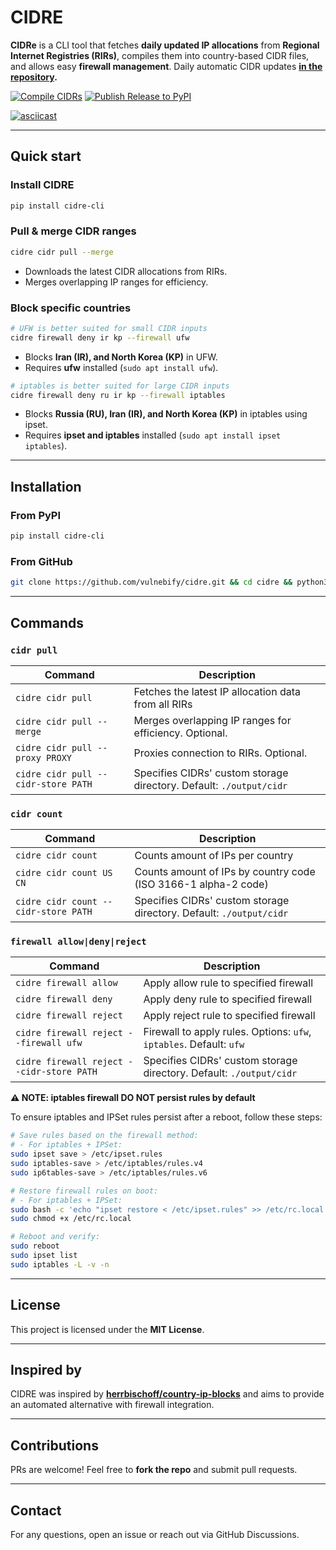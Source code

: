 # CIDRE

**CIDRe** is a CLI tool that fetches **daily updated IP allocations** from **Regional Internet Registries (RIRs)**, compiles them into country-based CIDR files, and allows easy **firewall management**. Daily automatic CIDR updates **[in the repository](https://github.com/vulnebify/cidre/blob/main/output/cidr).**

[![Compile CIDRs](https://github.com/vulnebify/cidre/actions/workflows/compile_cidrs.yml/badge.svg)](https://github.com/vulnebify/cidre/actions/workflows/compile_cidrs.yml)
[![Publish Release to PyPI](https://github.com/vulnebify/cidre/actions/workflows/pypi_release.yml/badge.svg)](https://github.com/vulnebify/cidre/actions/workflows/pypi_release.yml)

[![asciicast](https://asciinema.org/a/727926.svg)](https://asciinema.org/a/727926)

---

## Quick start

### **Install CIDRE**

```bash
pip install cidre-cli
```

### **Pull & merge CIDR ranges**

```bash
cidre cidr pull --merge
```

- Downloads the latest CIDR allocations from RIRs.
- Merges overlapping IP ranges for efficiency.

### **Block specific countries**

```bash
# UFW is better suited for small CIDR inputs
cidre firewall deny ir kp --firewall ufw
```

- Blocks **Iran (IR), and North Korea (KP)** in UFW.
- Requires **ufw** installed (`sudo apt install ufw`).


```bash
# iptables is better suited for large CIDR inputs
cidre firewall deny ru ir kp --firewall iptables
```

- Blocks **Russia (RU), Iran (IR), and North Korea (KP)** in iptables using ipset.
- Requires **ipset and iptables** installed (`sudo apt install ipset iptables`).

---

## Installation

### From PyPI

```bash
pip install cidre-cli
```

### From GitHub

```bash
git clone https://github.com/vulnebify/cidre.git && cd cidre && python3 -m venv .venv && source .venv/bin/activate && pip install .
```

---

## Commands

### `cidr pull`

| Command                             | Description                                                         |
| ----------------------------------- | ------------------------------------------------------------------- |
| `cidre cidr pull`                   | Fetches the latest IP allocation data from all RIRs                 |
| `cidre cidr pull --merge`           | Merges overlapping IP ranges for efficiency. Optional.              |
| `cidre cidr pull --proxy PROXY`     | Proxies connection to RIRs. Optional.                               |
| `cidre cidr pull --cidr-store PATH` | Specifies CIDRs' custom storage directory. Default: `./output/cidr` |

### `cidr count`

| Command                  | Description                                                    |
| ------------------------ | -------------------------------------------------------------- |
| `cidre cidr count`       | Counts amount of IPs per country                               |
| `cidre cidr count US CN` | Counts amount of IPs by country code (ISO 3166-1 alpha-2 code) |
| `cidre cidr count --cidr-store PATH`       | Specifies CIDRs' custom storage directory. Default: `./output/cidr`    |

### `firewall allow|deny|reject`

| Command                                   | Description                                                         |
| ----------------------------------------- | ------------------------------------------------------------------- |
| `cidre firewall allow`                    | Apply allow rule to specified firewall                              |
| `cidre firewall deny`                     | Apply deny rule to specified firewall                               |
| `cidre firewall reject`                   | Apply reject rule to specified firewall                             |
| `cidre firewall reject --firewall ufw`    | Firewall to apply rules. Options: `ufw`, `iptables`. Default: `ufw` |
| `cidre firewall reject --cidr-store PATH` | Specifies CIDRs' custom storage directory. Default: `./output/cidr`          |

**⚠️ NOTE: iptables firewall DO NOT persist rules by default**

To ensure iptables and IPSet rules persist after a reboot, follow these steps:

```bash
# Save rules based on the firewall method:
# - For iptables + IPSet:
sudo ipset save > /etc/ipset.rules
sudo iptables-save > /etc/iptables/rules.v4
sudo ip6tables-save > /etc/iptables/rules.v6

# Restore firewall rules on boot:
# - For iptables + IPSet:
sudo bash -c 'echo "ipset restore < /etc/ipset.rules" >> /etc/rc.local'
sudo chmod +x /etc/rc.local

# Reboot and verify:
sudo reboot
sudo ipset list
sudo iptables -L -v -n
```

---

## License

This project is licensed under the **MIT License**.

---

## Inspired by

CIDRE was inspired by **[herrbischoff/country-ip-blocks](https://github.com/herrbischoff/country-ip-blocks)** and aims to provide an automated alternative with firewall integration.

---

## Contributions

PRs are welcome! Feel free to **fork the repo** and submit pull requests.

---

## Contact

For any questions, open an issue or reach out via GitHub Discussions.

